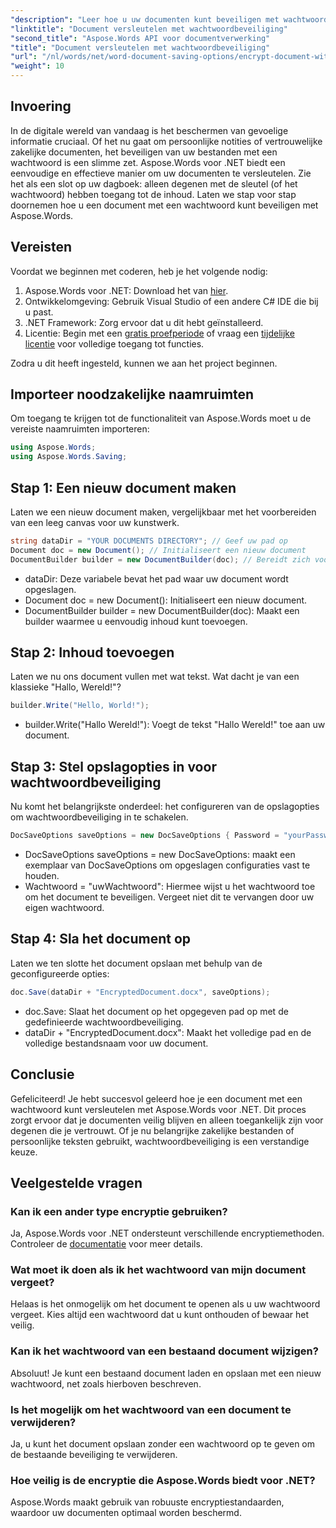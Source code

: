 ```yaml
---
"description": "Leer hoe u uw documenten kunt beveiligen met wachtwoordbeveiliging met Aspose.Words voor .NET. Deze uitgebreide handleiding leidt u door het proces."
"linktitle": "Document versleutelen met wachtwoordbeveiliging"
"second_title": "Aspose.Words API voor documentverwerking"
"title": "Document versleutelen met wachtwoordbeveiliging"
"url": "/nl/words/net/word-document-saving-options/encrypt-document-with-password-protect/"
"weight": 10
---
```


## Invoering

In de digitale wereld van vandaag is het beschermen van gevoelige informatie cruciaal. Of het nu gaat om persoonlijke notities of vertrouwelijke zakelijke documenten, het beveiligen van uw bestanden met een wachtwoord is een slimme zet. Aspose.Words voor .NET biedt een eenvoudige en effectieve manier om uw documenten te versleutelen. Zie het als een slot op uw dagboek: alleen degenen met de sleutel (of het wachtwoord) hebben toegang tot de inhoud. Laten we stap voor stap doornemen hoe u een document met een wachtwoord kunt beveiligen met Aspose.Words.

## Vereisten

Voordat we beginnen met coderen, heb je het volgende nodig:

1. Aspose.Words voor .NET: Download het van [hier](https://releases.aspose.com/words/net/).
2. Ontwikkelomgeving: Gebruik Visual Studio of een andere C# IDE die bij u past.
3. .NET Framework: Zorg ervoor dat u dit hebt geïnstalleerd.
4. Licentie: Begin met een [gratis proefperiode](https://releases.aspose.com/) of vraag een [tijdelijke licentie](https://purchase.aspose.com/temporary-license/) voor volledige toegang tot functies.

Zodra u dit heeft ingesteld, kunnen we aan het project beginnen.

## Importeer noodzakelijke naamruimten

Om toegang te krijgen tot de functionaliteit van Aspose.Words moet u de vereiste naamruimten importeren:

```csharp
using Aspose.Words;
using Aspose.Words.Saving;
```

## Stap 1: Een nieuw document maken

Laten we een nieuw document maken, vergelijkbaar met het voorbereiden van een leeg canvas voor uw kunstwerk.

```csharp
string dataDir = "YOUR DOCUMENTS DIRECTORY"; // Geef uw pad op
Document doc = new Document(); // Initialiseert een nieuw document
DocumentBuilder builder = new DocumentBuilder(doc); // Bereidt zich voor om inhoud toe te voegen
```

- dataDir: Deze variabele bevat het pad waar uw document wordt opgeslagen.
- Document doc = new Document(): Initialiseert een nieuw document.
- DocumentBuilder builder = new DocumentBuilder(doc): Maakt een builder waarmee u eenvoudig inhoud kunt toevoegen.

## Stap 2: Inhoud toevoegen

Laten we nu ons document vullen met wat tekst. Wat dacht je van een klassieke "Hallo, Wereld!"?

```csharp
builder.Write("Hello, World!");
```

- builder.Write("Hallo Wereld!"): Voegt de tekst "Hallo Wereld!" toe aan uw document.

## Stap 3: Stel opslagopties in voor wachtwoordbeveiliging

Nu komt het belangrijkste onderdeel: het configureren van de opslagopties om wachtwoordbeveiliging in te schakelen.

```csharp
DocSaveOptions saveOptions = new DocSaveOptions { Password = "yourPassword" }; // Stel hier uw wachtwoord in
```

- DocSaveOptions saveOptions = new DocSaveOptions: maakt een exemplaar van DocSaveOptions om opgeslagen configuraties vast te houden.
- Wachtwoord = "uwWachtwoord": Hiermee wijst u het wachtwoord toe om het document te beveiligen. Vergeet niet dit te vervangen door uw eigen wachtwoord.

## Stap 4: Sla het document op

Laten we ten slotte het document opslaan met behulp van de geconfigureerde opties:

```csharp
doc.Save(dataDir + "EncryptedDocument.docx", saveOptions);
```

- doc.Save: Slaat het document op het opgegeven pad op met de gedefinieerde wachtwoordbeveiliging.
- dataDir + "EncryptedDocument.docx": Maakt het volledige pad en de volledige bestandsnaam voor uw document.

## Conclusie

Gefeliciteerd! Je hebt succesvol geleerd hoe je een document met een wachtwoord kunt versleutelen met Aspose.Words voor .NET. Dit proces zorgt ervoor dat je documenten veilig blijven en alleen toegankelijk zijn voor degenen die je vertrouwt. Of je nu belangrijke zakelijke bestanden of persoonlijke teksten gebruikt, wachtwoordbeveiliging is een verstandige keuze.

## Veelgestelde vragen

### Kan ik een ander type encryptie gebruiken?
Ja, Aspose.Words voor .NET ondersteunt verschillende encryptiemethoden. Controleer de [documentatie](https://reference.aspose.com/words/net/) voor meer details.

### Wat moet ik doen als ik het wachtwoord van mijn document vergeet?
Helaas is het onmogelijk om het document te openen als u uw wachtwoord vergeet. Kies altijd een wachtwoord dat u kunt onthouden of bewaar het veilig.

### Kan ik het wachtwoord van een bestaand document wijzigen?
Absoluut! Je kunt een bestaand document laden en opslaan met een nieuw wachtwoord, net zoals hierboven beschreven.

### Is het mogelijk om het wachtwoord van een document te verwijderen?
Ja, u kunt het document opslaan zonder een wachtwoord op te geven om de bestaande beveiliging te verwijderen.

### Hoe veilig is de encryptie die Aspose.Words biedt voor .NET?
Aspose.Words maakt gebruik van robuuste encryptiestandaarden, waardoor uw documenten optimaal worden beschermd.